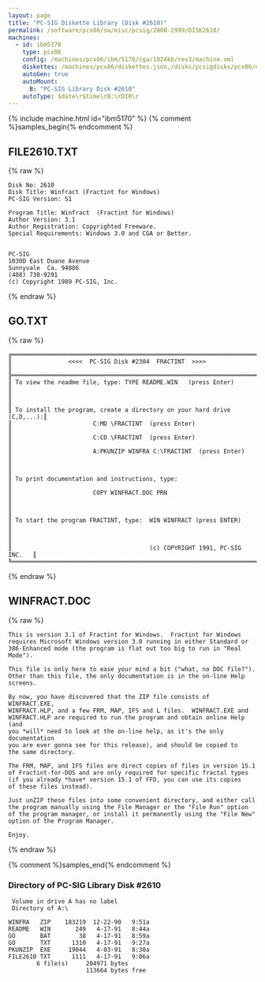 ```yaml
---
layout: page
title: "PC-SIG Diskette Library (Disk #2610)"
permalink: /software/pcx86/sw/misc/pcsig/2000-2999/DISK2610/
machines:
  - id: ibm5170
    type: pcx86
    config: /machines/pcx86/ibm/5170/cga/1024kb/rev3/machine.xml
    diskettes: /machines/pcx86/diskettes.json,/disks/pcsigdisks/pcx86/diskettes.json
    autoGen: true
    autoMount:
      B: "PC-SIG Library Disk #2610"
    autoType: $date\r$time\rB:\rDIR\r
---
```


{% include machine.html id="ibm5170" %}
{% comment %}samples_begin{% endcomment %}

## FILE2610.TXT

{% raw %}
```
Disk No: 2610                                                           
Disk Title: Winfract (Fractint for Windows)                             
PC-SIG Version: S1                                                      
                                                                        
Program Title: Winfract  (Fractint for Windows)                         
Author Version: 3.1                                                     
Author Registration: Copyrighted Freeware.                              
Special Requirements: Windows 3.0 and CGA or Better.                    
                                                                        
                                                                        
PC-SIG                                                                  
1030D East Duane Avenue                                                 
Sunnyvale  Ca. 94086                                                    
(408) 730-9291                                                          
(c) Copyright 1989 PC-SIG, Inc.                                         
```
{% endraw %}

## GO.TXT

{% raw %}
```
╔═════════════════════════════════════════════════════════════════════════╗
║                <<<<  PC-SIG Disk #2304  FRACTINT  >>>>                  ║
╠═════════════════════════════════════════════════════════════════════════╣
║ To view the readme file, type: TYPE README.WIN   (press Enter)          ║
║                                                                         ║
║ To install the program, create a directory on your hard drive (C,D,...):║
║                       C:MD \FRACTINT  (press Enter)                     ║
║                       C:CD \FRACTINT  (press Enter)                     ║
║                       A:PKUNZIP WINFRA C:\FRACTINT  (press Enter)       ║
║                                                                         ║
║ To print documentation and instructions, type:                          ║
║                       COPY WINFRACT.DOC PRN                             ║
║                                                                         ║
║ To start the program FRACTINT, type:  WIN WINFRACT (press ENTER)        ║
║                                                                         ║
║                                       (c) COPYRIGHT 1991, PC-SIG INC.   ║
╚═════════════════════════════════════════════════════════════════════════╝
```
{% endraw %}

## WINFRACT.DOC

{% raw %}
```
This is version 3.1 of Fractint for Windows.  Fractint for Windows 
requires Microsoft Windows version 3.0 running in either Standard or
386-Enhanced mode (the program is flat out too big to run in "Real Mode").

This file is only here to ease your mind a bit ("what, no DOC file?"). 
Other than this file, the only documentation is in the on-line Help screens.

By now, you have discovered that the ZIP file consists of WINFRACT.EXE,
WINFRACT.HLP, and a few FRM, MAP, IFS and L files.  WINFRACT.EXE and
WINFRACT.HLP are required to run the program and obtain online Help (and
you *will* need to look at the on-line help, as it's the only documentation
you are ever gonna see for this release), and should be copied to
the same directory.

The FRM, MAP, and IFS files are direct copies of files in version 15.1
of Fractint-for-DOS and are only required for specific fractal types
(if you already *have* version 15.1 of FFD, you can use its copies
of these files instead).

Just unZIP these files into some convenient directory, and either call
the program manually using the File Manager or the "File Run" option
of the program manager, or install it permanently using the "File New"
option of the Program Manager.

Enjoy.
```
{% endraw %}

{% comment %}samples_end{% endcomment %}

### Directory of PC-SIG Library Disk #2610

     Volume in drive A has no label
     Directory of A:\

    WINFRA   ZIP    183219  12-22-90   9:51a
    README   WIN       249   4-17-91   8:44a
    GO       BAT        38   4-17-91   8:59a
    GO       TXT      1310   4-17-91   9:27a
    PKUNZIP  EXE     19044   4-03-91   8:30a
    FILE2610 TXT      1111   4-17-91   9:06a
            6 file(s)     204971 bytes
                          113664 bytes free
